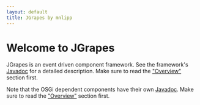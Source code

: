 ```yaml
---
layout: default
title: JGrapes by mnlipp
---
```


Welcome to JGrapes
================

JGrapes is an event driven component framework. See the
framework's <a href="javadoc/index.html" target="_top">Javadoc</a>
for a detailed description. Make sure to read the 
["Overview"](http://mnlipp.github.io/jgrapes/javadoc/overview-summary.html#jgrapes)
section first.

Note that the OSGi dependent components have their own 
<a href="javadoc-osgi/index.html" target="_top">Javadoc</a>. Make sure 
to read the 
["Overview"](http://mnlipp.github.io/jgrapes/javadoc-osgi/overview-summary.html#jgrapes-osgi)
section first.
